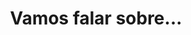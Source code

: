 ---
layout: home
title: "Vamos falar sobre..."
tags: [Jekyll, theme, responsive, blog, template]
---
